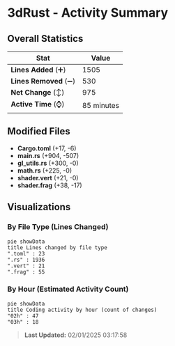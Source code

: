 # 3dRust - Activity Summary 

## Overall Statistics

| Stat                   | Value                                                             |
| ---------------------- | ----------------------------------------------------------------- |
| **Lines Added** (➕)   | 1505                                          |
| **Lines Removed** (➖) | 530                                        |
| **Net Change** (↕)    | 975                |
| **Active Time** (⌚)   | 85 minutes |


## Modified Files
- **Cargo.toml** (+17, -6)
- **main.rs** (+904, -507)
- **gl_utils.rs** (+300, -0)
- **math.rs** (+225, -0)
- **shader.vert** (+21, -0)
- **shader.frag** (+38, -17)

## Visualizations

### By File Type (Lines Changed)

```mermaid
pie showData
title Lines changed by file type
".toml" : 23
".rs" : 1936
".vert" : 21
".frag" : 55
```

### By Hour (Estimated Activity Count)

```mermaid
pie showData
title Coding activity by hour (count of changes)
"02h" : 47
"03h" : 18
```


> **Last Updated:** 02/01/2025 03:17:58